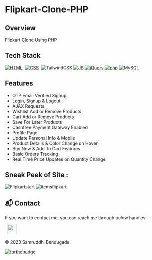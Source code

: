 # Flipkart-Clone-PHP

## Overview
 Flipkart Clone Using PHP

## Tech Stack
[![HTML](https://img.shields.io/badge/html5%20-%23E34F26.svg?&style=for-the-badge&logo=html5&logoColor=white)](https://github.com/jigar-sable/Flipkart-Clone-PHP/search?l=html)&nbsp;
[![CSS](https://img.shields.io/badge/css3%20-%231572B6.svg?&style=for-the-badge&logo=css3&logoColor=white)](https://github.com/jigar-sable/Flipkart-Clone-PHP/search?l=css)&nbsp;
<img alt="TailwindCSS" src="https://img.shields.io/badge/Tailwind_CSS-38B2AC?style=for-the-badge&logo=tailwind-css&logoColor=white"/>
[![JS](https://img.shields.io/badge/javascript%20-%23323330.svg?&style=for-the-badge&logo=javascript&logoColor=%23F7DF1E)](https://github.com/jigar-sable/Flipkart-Clone-PHP/search?l=javascript)
[![jQuery](https://img.shields.io/badge/jquery-%230769AD.svg?style=for-the-badge&logo=jquery&logoColor=white)](https://github.com/jigar-sable/Flipkart-Clone-PHP/search?l=javascript)
[![php](https://img.shields.io/badge/php-%23777BB4.svg?style=for-the-badge&logo=php&logoColor=white)](https://github.com/jigar-sable/Flipkart-Clone-PHP/search?l=php)
<img alt="MySQL" src="https://img.shields.io/badge/mysql-%2300f.svg?style=for-the-badge&logo=mysql&logoColor=white"/>

## Features

- OTP Email Verified Signup
- Login, Signup & Logout
- AJAX Requests
- Wishlist Add or Remove Products
- Cart Add or Remove Products
- Save For Later Products
- Cashfree Payment Gateway Enabled
- Profile Page 
- Update Personal Info & Mobile
- Product Details & Color Change on Hover
- Buy Now & Add To Cart Features
- Basic Orders Tracking
- Real Time Price Updates on Quantity Change

## Sneak Peek of Site  :
![Flipkartstart](https://github.com/Samruddhi76/Flipkart-PHP/assets/111414361/a6f4e311-70d1-41fd-9268-a0ce5e34b088)
![itemsflipkart](https://github.com/Samruddhi76/Flipkart-PHP/assets/111414361/f4dc192a-c3fb-4292-8553-82ffa64e0bf4)


<h2>📬 Contact</h2>

If you want to contact me, you can reach me through below handles.

&nbsp;&nbsp;<a href="https://www.linkedin.com/in/samruddhi-bendugade-117047238/"><img src="https://www.felberpr.com/wp-content/uploads/linkedin-logo.png" width="30"></img></a>

© 2023 Samruddhi Bendugade


[![forthebadge](https://forthebadge.com/images/badges/built-with-love.svg)](https://forthebadge.com)
